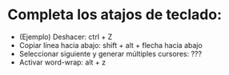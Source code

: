 # Completa los atajos de teclado:

- (Ejemplo) Deshacer: ctrl + Z
- Copiar línea hacia abajo: shift + alt + flecha hacia abajo
- Seleccionar siguiente y generar múltiples cursores: ???
- Activar word-wrap: alt + z
